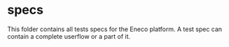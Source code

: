 # specs

This folder contains all tests specs for the Eneco platform. A test spec can contain a complete userflow or a part of it.